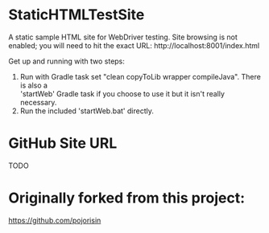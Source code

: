 StaticHTMLTestSite
==================

A static sample HTML site for WebDriver testing.  Site browsing is not enabled; you 
will need to hit the exact URL:  http://localhost:8001/index.html

Get up and running with two steps:
1. Run with Gradle task set "clean copyToLib wrapper compileJava".  There is also a<br/>
   'startWeb' Gradle task if  you choose to use it but it isn't really necessary.
2. Run the included 'startWeb.bat' directly.


GitHub Site URL
==================
TODO


Originally forked from this project:
==================
https://github.com/pojorisin

